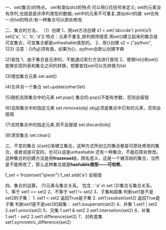 一、set(集合)的特点。
set有类似dict的特点:可以用{}花括号来定义;
set的元素没有序列,也就是是非序列类型的数据;
set中的元素不可重复,类似dict的键.
set也有一点list的特点:有一种集合可以原处修改.

二、集合的方法。
（1）创建
1、用set方法创建
s1 = set('abccde')
print(s1)
set(['a', 'c', 'b', 'd'])
特点：元素不重复,排列顺序随意
     用set()建立起来的集合是可变集合，可变集合都是unhashable类型的。
2、用{}创建
s2 = {"python", 123}
注意：{}内必须有值，如果为{}，python会默认创建字典

(2)查找
1、由于集合是无序的，不能通过索引方法进行查找
2、使用list()和set()能够实现列表和集合之间的转换，想要查找set可以先转换为list

(3)增加集合元素
set.add()

(4)合并另一个集合
set.update(otherSet)

(5)随机去除集合中的元素
set.pop()
集合的.pop()不能有参数，否则会报错

(6)去除集合中的指定元素
set.remove(obj)
obj必须是集合中已有的元素，否则会报错

(7)去除集合中的指定元素,但不会报错
set.discard(obj)

(8)清空集合
set.clear()


三、不变的集合
以set()来建立集合，这种方式所创立的集合都是可原处修改的集合，或者说是可变的，也可以说是unhashable
还有一种集合，不能在原处修改。这种集合的创建方法是用**frozenset()**，顾名思义，这是一个被冻结的集合，当然是不能修改了，那么这种集合就是**hashable类型——可哈希**。

f_set = frozenset("qiwsir")
f_set.add('a') 会报错


四、集合的运算。
(1)元素与集合关系。
包含：'a' in set
(2)集合与集合关系。
1、等于 
    set1 == set2
2、不等于 
    set1 != set2
3、子集和超集
    判断set1是不是set2的子集：
    1.  set1 < set2
    返回True是子集
    2.  set1.issubset(set2)
    返回True是子集
    判断set1是不是set2的超集：
    set1.issuperset(set2)
4、并集
    1.set1 | set2
    2.set1.union(set2)
5、交集
    1.set1 & set2
    2.set1.intersetion(set2)
6、补集
    1.set1 - set2
    2.set1.difference(set2)
7、对称差集
    set1.symmetric_difference(set2)

